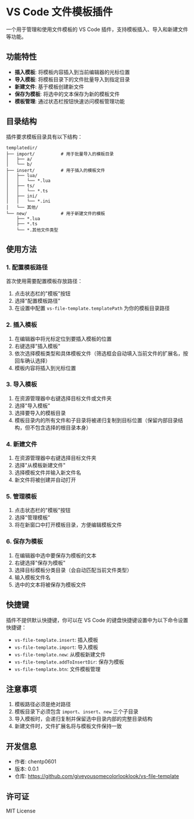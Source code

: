 # VS Code 文件模板插件

一个用于管理和使用文件模板的 VS Code 插件，支持模板插入、导入和新建文件等功能。

## 功能特性

- **插入模板**: 将模板内容插入到当前编辑器的光标位置
- **导入模板**: 将模板目录下的文件批量导入到指定目录
- **新建文件**: 基于模板创建新文件
- **保存为模板**: 将选中的文本保存为新的模板文件
- **模板管理**: 通过状态栏按钮快速访问模板管理功能

## 目录结构

插件要求模板目录具有以下结构：

```
templatedir/
├── import/          # 用于批量导入的模板目录
│   ├── a/
│   └── b/
├── insert/          # 用于插入的模板文件
│   ├── lua/
│   │   └── *.lua
│   ├── ts/
│   │   └── *.ts
│   ├── ini/
│   │   └── *.ini
│   └── 其他/
└── new/             # 用于新建文件的模板
    ├── *.lua
    ├── *.ts
    └── *.其他文件类型
```

## 使用方法

### 1. 配置模板路径

首次使用需要配置模板存放路径：

1. 点击状态栏的"模板"按钮
2. 选择"配置模板路径"
3. 在设置中配置 `vs-file-template.templatePath` 为你的模板目录路径

### 2. 插入模板

1. 在编辑器中将光标定位到要插入模板的位置
2. 右键选择"插入模板"
3. 依次选择模板类型和具体模板文件（筛选框会自动填入当前文件的扩展名，按回车确认选择）
4. 模板内容将插入到光标位置

### 3. 导入模板

1. 在资源管理器中右键选择目标文件或文件夹
2. 选择"导入模板"
3. 选择要导入的模板目录
4. 模板目录内的所有文件和子目录将被递归复制到目标位置（保留内部目录结构，但不包含选择的根目录本身）

### 4. 新建文件

1. 在资源管理器中右键选择目标文件夹
2. 选择"从模板新建文件"
3. 选择模板文件并输入新文件名
4. 新文件将被创建并自动打开

### 5. 管理模板

1. 点击状态栏的"模板"按钮
2. 选择"管理模板"
3. 将在新窗口中打开模板目录，方便编辑模板文件

### 6. 保存为模板

1. 在编辑器中选中要保存为模板的文本
2. 右键选择"保存为模板"
3. 选择目标模板分类目录（会自动匹配当前文件类型）
4. 输入模板文件名
5. 选中的文本将被保存为模板文件

## 快捷键

插件不提供默认快捷键，你可以在 VS Code 的键盘快捷键设置中为以下命令设置快捷键：

- `vs-file-template.insert`: 插入模板
- `vs-file-template.import`: 导入模板
- `vs-file-template.new`: 从模板新建文件
- `vs-file-template.addToInsertDir`: 保存为模板
- `vs-file-template.btn`: 文件模板管理

## 注意事项

1. 模板路径必须是绝对路径
2. 模板目录下必须包含 `import`、`insert`、`new` 三个子目录
3. 导入模板时，会递归复制并保留选中目录内部的完整目录结构
4. 新建文件时，文件扩展名将与模板文件保持一致

## 开发信息

- 作者: chentp0601
- 版本: 0.0.1
- 仓库: https://github.com/giveyousomecolorlooklook/vs-file-template

## 许可证

MIT License